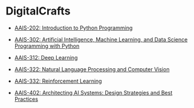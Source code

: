 # DigitalCrafts 


- [AAIS-202: Introduction to Python Programming](/module1/index.md)

- [AAIS-302: Artificial Intelligence, Machine Learning, and Data Science Programming with Python](module2/index.md)

- [AAIS-312: Deep Learning](module3/index.md)
- [AAIS-322: Natural Language Processing and Computer Vision](module4/index.md)

- [AAIS-332: Reinforcement Learning](module5/index.md)
- [AAIS-402: Architecting AI Systems: Design Strategies and Best Practices](module6/index.md)

<!-- 
- [Week 4 - JavaScript, HTML Manipulation, Events, Callbacks](week4/index.md)

- [Week 5 - REST API, Promises](week5/index.md) 
- [Week 6 - UI Project Week]
- [Week 7 - Node](week7/index.md)

- [Week 8 - Database](week8/index.md)

- [Week 9 - Backend Project Week]
- [Week 10 - React](week11/index.md)
- [Week 11 - Career Week]
- [Week 12 - Redux](week12/index.md)
- [Week 13 - Advanced Week](week13/index.md)
--> 

